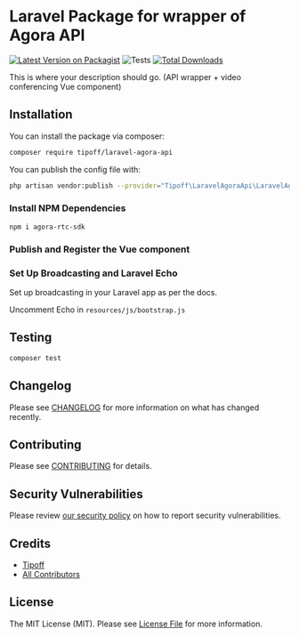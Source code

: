 # Laravel Package for wrapper of Agora API

[![Latest Version on Packagist](https://img.shields.io/packagist/v/tipoff/laravel-agora-api.svg?style=flat-square)](https://packagist.org/packages/tipoff/laravel-agora-api)
![Tests](https://github.com/tipoff/laravel-agora-api/workflows/Tests/badge.svg)
[![Total Downloads](https://img.shields.io/packagist/dt/tipoff/laravel-agora-api.svg?style=flat-square)](https://packagist.org/packages/tipoff/laravel-agora-api)

This is where your description should go. (API wrapper + video conferencing Vue component)

## Installation

You can install the package via composer:

```bash
composer require tipoff/laravel-agora-api
```

You can publish the config file with:
```bash
php artisan vendor:publish --provider="Tipoff\LaravelAgoraApi\LaravelAgoraApiServiceProvider" --tag="laravel-agora-api-config"
```


### Install NPM Dependencies

```
npm i agora-rtc-sdk
```

### Publish and Register the Vue component


### Set Up Broadcasting and Laravel Echo

Set up broadcasting in your Laravel app as per the docs.

Uncomment Echo in `resources/js/bootstrap.js`

## Testing

```bash
composer test
```

## Changelog

Please see [CHANGELOG](CHANGELOG.md) for more information on what has changed recently.

## Contributing

Please see [CONTRIBUTING](.github/CONTRIBUTING.md) for details.

## Security Vulnerabilities

Please review [our security policy](../../security/policy) on how to report security vulnerabilities.

## Credits

- [Tipoff](https://github.com/tipoff)
- [All Contributors](../../contributors)

## License

The MIT License (MIT). Please see [License File](LICENSE.md) for more information.
